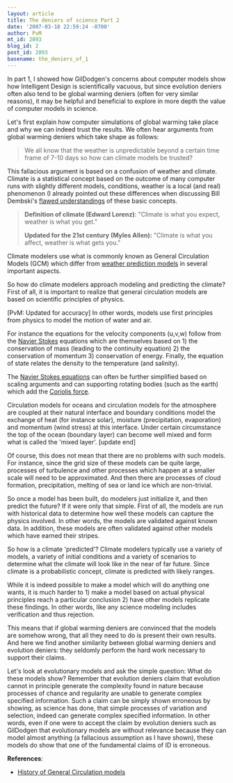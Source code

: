```yaml
---
layout: article
title: The deniers of science Part 2
date: '2007-03-18 22:59:24 -0700'
author: PvM
mt_id: 2893
blog_id: 2
post_id: 2893
basename: the_deniers_of_1
---
```

In part 1, I showed how GilDodgen's concerns about computer models show how Intelligent Design is scientifically vacuous, but since evolution deniers often also tend to be global warming deniers (often for very similar reasons), it may be helpful and beneficial to explore in more depth the value of computer models in science.

Let's first explain how computer simulations of global warming take place and why we can indeed trust the results. We often hear arguments from global warming deniers which take shape as follows: 

> We all know that the weather is unpredictable beyond a certain time frame of 7-10 days so how can climate models be trusted?

This fallacious argument is based on a confusion of weather and climate. Climate is a statistical concept based on the outcome of many computer runs with slightly different models, conditions, weather is a local (and real) phenomenon  (I already pointed out these differences when discussing Bill Dembski's [flawed understandings](/archives/2007/02/bill-and-his-st.html) of these basic concepts.

>    **Definition of climate (Edward Lorenz)**:
> "Climate is what you expect, weather is what you get."
> 
> **Updated for the 21st century (Myles Allen):**
> "Climate is what you affect, weather is what gets you."

Climate modelers use what is commonly known as General Circulation Models (GCM) which differ from [weather prediction models](http://www-das.uwyo.edu/~geerts/cwx/notes/chap12/nwp_gcm.html) in several important aspects. 

So how do climate modelers approach modeling and predicting the climate? First of all, it is important to realize that general circulation models are based on  scientific principles of physics.

\[PvM: Updated for accuracy\]
In other words, models use first principles from physics to model the motion of water and air.

For instance the equations for the velocity components (u,v,w) follow from the [Navier Stokes](http://en.wikipedia.org/wiki/Navier-Stokes_equations) equations which are themselves based on 1) the conservation of mass (leading to the continuity equation) 2) the conservation of momentum 3) conservation of energy.
Finally, the equation of state relates the density to the temperature (and salinity). 

The [Navier Stokes equations](http://www.grc.nasa.gov/WWW/K-12/airplane/nseqs.html) can often be further simplified based on scaling arguments and can supporting rotating bodies (such as the earth) which add the [Coriolis force](http://scienceworld.wolfram.com/physics/Navier-StokesEquationsRotational.html).

Circulation models for oceans and circulation models for the atmosphere are coupled at their natural interface and boundary conditions model the exchange of heat (for instance solar), moisture (precipitation, evaporation) and momentum (wind stress) at this interface. Under certain circumstance the top of the ocean (boundary layer) can become well mixed and form what is called the 'mixed layer'.
\[update end\]

Of course, this does not mean that there are no problems with such models. For instance, since the grid size of these models can be quite large, processes of turbulence and other processes which happen at a smaller scale will need to be approximated. And then there are processes of cloud formation, precipitation, melting of sea or land ice which are non-trivial.

So once a model has been built, do modelers just initialize it, and then predict the future? If it were only that simple. First of all, the models are run with historical data to determine how well these models can capture the physics involved. In other words, the models are validated against known data. In addition, these models are often validated against other models which have earned their stripes.

So how is a climate 'predicted'? Climate modelers typically use a variety of models, a variety of initial conditions and a variety of scenarios to determine what the climate will look like in the near of far future. Since climate is a probabilistic concept, climate is predicted with likely ranges.

While it is indeed possible to make a model which will do anything one wants, it is much harder to 1) make a model based on actual physical principles reach a particular conclusion 2) have other models replicate these findings. In other words, like any science modeling includes verification and thus rejection.

This means that if global warming deniers are convinced that the models are somehow wrong, that all they need to do is present their own results. And here we find another similarity between global warming deniers and evolution deniers: they seldomly perform the hard work necessary to support their claims.

Let's look at evolutionary models and ask the simple question: What do these models show? Remember that evolution deniers claim that evolution cannot in principle generate the complexity found in nature because processes of chance and regularity are unable to generate complex specified information.
Such a claim can be simply shown erroneous by showing, as science has done, that simple processes of variation and selection, indeed can generate complex specified information. In other words, even if one were to accept the claim by evolution deniers such as GilDodgen that evolutionary models are without relevance because they can model almost anything (a fallacious assumption as I have shown), these models do show that one of the fundamental claims of ID is erroneous.

**References**:


* [History of General Circulation models](http://www.aip.org/history/climate/GCM.htm)
